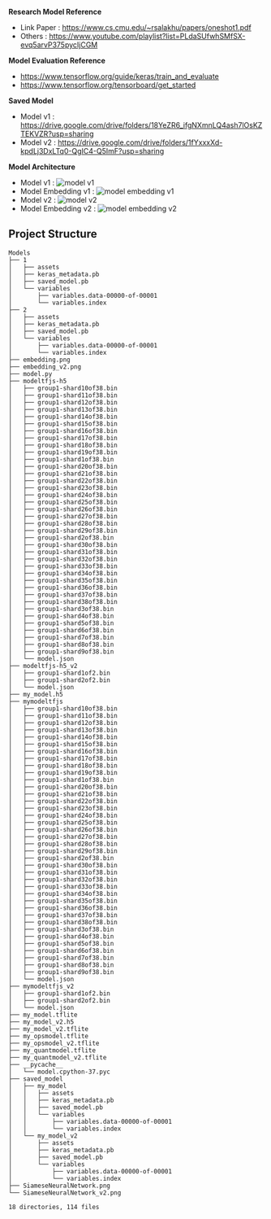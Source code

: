 **Research Model Reference**
- Link Paper : https://www.cs.cmu.edu/~rsalakhu/papers/oneshot1.pdf
- Others : https://www.youtube.com/playlist?list=PLdaSUfwhSMfSX-evq5arvP375pycIjCGM

**Model Evaluation Reference**
- https://www.tensorflow.org/guide/keras/train_and_evaluate
- https://www.tensorflow.org/tensorboard/get_started

**Saved Model**
- Model v1 : https://drive.google.com/drive/folders/18YeZR6_ifgNXmnLQ4ash7lOsKZTEKVZR?usp=sharing
- Model v2 : https://drive.google.com/drive/folders/1fYxxxXd-kpdLj3DxLTq0-QgIC4-Q5ImF?usp=sharing

**Model Architecture**
- Model v1 : ![model v1](https://drive.google.com/uc?export=view&id=1C0ds2Vvlpj20AxOny0IQjt_7T5nIGUh_)
- Model Embedding v1 : ![model embedding v1](https://drive.google.com/uc?export=view&id=14S5Nx18MYX0j_3y9SzR_SVCi-HdVJY_p)
- Model v2 : ![model v2](https://drive.google.com/uc?export=view&id=12WNpWIkc2M3RGRGJGDVGcIhVwXIR5g3V)
- Model Embedding v2 : ![model embedding v2](https://drive.google.com/uc?export=view&id=11IRU1Z6wysMz3h51sKhdJgGrWSOTmMWw)

**Project Structure**
-
```
Models
├── 1
│   ├── assets
│   ├── keras_metadata.pb
│   ├── saved_model.pb
│   └── variables
│       ├── variables.data-00000-of-00001
│       └── variables.index
├── 2
│   ├── assets
│   ├── keras_metadata.pb
│   ├── saved_model.pb
│   └── variables
│       ├── variables.data-00000-of-00001
│       └── variables.index
├── embedding.png
├── embedding_v2.png
├── model.py
├── modeltfjs-h5
│   ├── group1-shard10of38.bin
│   ├── group1-shard11of38.bin
│   ├── group1-shard12of38.bin
│   ├── group1-shard13of38.bin
│   ├── group1-shard14of38.bin
│   ├── group1-shard15of38.bin
│   ├── group1-shard16of38.bin
│   ├── group1-shard17of38.bin
│   ├── group1-shard18of38.bin
│   ├── group1-shard19of38.bin
│   ├── group1-shard1of38.bin
│   ├── group1-shard20of38.bin
│   ├── group1-shard21of38.bin
│   ├── group1-shard22of38.bin
│   ├── group1-shard23of38.bin
│   ├── group1-shard24of38.bin
│   ├── group1-shard25of38.bin
│   ├── group1-shard26of38.bin
│   ├── group1-shard27of38.bin
│   ├── group1-shard28of38.bin
│   ├── group1-shard29of38.bin
│   ├── group1-shard2of38.bin
│   ├── group1-shard30of38.bin
│   ├── group1-shard31of38.bin
│   ├── group1-shard32of38.bin
│   ├── group1-shard33of38.bin
│   ├── group1-shard34of38.bin
│   ├── group1-shard35of38.bin
│   ├── group1-shard36of38.bin
│   ├── group1-shard37of38.bin
│   ├── group1-shard38of38.bin
│   ├── group1-shard3of38.bin
│   ├── group1-shard4of38.bin
│   ├── group1-shard5of38.bin
│   ├── group1-shard6of38.bin
│   ├── group1-shard7of38.bin
│   ├── group1-shard8of38.bin
│   ├── group1-shard9of38.bin
│   └── model.json
├── modeltfjs-h5_v2
│   ├── group1-shard1of2.bin
│   ├── group1-shard2of2.bin
│   └── model.json
├── my_model.h5
├── mymodeltfjs
│   ├── group1-shard10of38.bin
│   ├── group1-shard11of38.bin
│   ├── group1-shard12of38.bin
│   ├── group1-shard13of38.bin
│   ├── group1-shard14of38.bin
│   ├── group1-shard15of38.bin
│   ├── group1-shard16of38.bin
│   ├── group1-shard17of38.bin
│   ├── group1-shard18of38.bin
│   ├── group1-shard19of38.bin
│   ├── group1-shard1of38.bin
│   ├── group1-shard20of38.bin
│   ├── group1-shard21of38.bin
│   ├── group1-shard22of38.bin
│   ├── group1-shard23of38.bin
│   ├── group1-shard24of38.bin
│   ├── group1-shard25of38.bin
│   ├── group1-shard26of38.bin
│   ├── group1-shard27of38.bin
│   ├── group1-shard28of38.bin
│   ├── group1-shard29of38.bin
│   ├── group1-shard2of38.bin
│   ├── group1-shard30of38.bin
│   ├── group1-shard31of38.bin
│   ├── group1-shard32of38.bin
│   ├── group1-shard33of38.bin
│   ├── group1-shard34of38.bin
│   ├── group1-shard35of38.bin
│   ├── group1-shard36of38.bin
│   ├── group1-shard37of38.bin
│   ├── group1-shard38of38.bin
│   ├── group1-shard3of38.bin
│   ├── group1-shard4of38.bin
│   ├── group1-shard5of38.bin
│   ├── group1-shard6of38.bin
│   ├── group1-shard7of38.bin
│   ├── group1-shard8of38.bin
│   ├── group1-shard9of38.bin
│   └── model.json
├── mymodeltfjs_v2
│   ├── group1-shard1of2.bin
│   ├── group1-shard2of2.bin
│   └── model.json
├── my_model.tflite
├── my_model_v2.h5
├── my_model_v2.tflite
├── my_opsmodel.tflite
├── my_opsmodel_v2.tflite
├── my_quantmodel.tflite
├── my_quantmodel_v2.tflite
├── __pycache__
│   └── model.cpython-37.pyc
├── saved_model
│   ├── my_model
│   │   ├── assets
│   │   ├── keras_metadata.pb
│   │   ├── saved_model.pb
│   │   └── variables
│   │       ├── variables.data-00000-of-00001
│   │       └── variables.index
│   └── my_model_v2
│       ├── assets
│       ├── keras_metadata.pb
│       ├── saved_model.pb
│       └── variables
│           ├── variables.data-00000-of-00001
│           └── variables.index
├── SiameseNeuralNetwork.png
└── SiameseNeuralNetwork_v2.png

18 directories, 114 files
```

